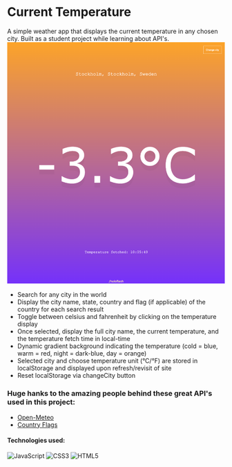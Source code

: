 # Current Temperature

A simple weather app that displays the current temperature in any chosen city. Built as a student project while learning about API's.
![App Preview](preview.png)

-   Search for any city in the world
-   Display the city name, state, country and flag (if applicable) of the country for each search result
-   Toggle between celsius and fahrenheit by clicking on the temperature display
-   Once selected, display the full city name, the current temperature, and the temperature fetch time in local-time
-   Dynamic gradient background indicating the temperature (cold = blue, warm = red, night = dark-blue, day = orange)
-   Selected city and choose temperature unit (°C/°F) are stored in localStorage and displayed upon refresh/revisit of site
-   Reset localStorage via changeCity button

### Huge hanks to the amazing people behind these great API's used in this project:

-   [Open-Meteo](https://open-meteo.com/)
-   [Country Flags](https://www.countryflags.io/)

#### Technologies used:

![JavaScript](https://img.shields.io/badge/javascript-%23323330.svg?style=for-the-badge&logo=javascript&logoColor=%23F7DF1E)
![CSS3](https://img.shields.io/badge/css3-%231572B6.svg?style=for-the-badge&logo=css3&logoColor=white)
![HTML5](https://img.shields.io/badge/html5-%23E34F26.svg?style=for-the-badge&logo=html5&logoColor=white)

